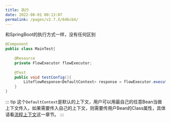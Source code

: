 ```yaml
---
title: 执行
date: 2022-06-01 00:13:07
permalink: /pages/v2.7.X/646cb4/
---
```


和SpringBoot的执行方式一样，没有任何区别

```java
@Component
public class MainTest{
    
    @Resource
    private FlowExecutor flowExecutor;
    
    @Test
    public void testConfig(){
        LiteflowResponse<DefaultContext> response = flowExecutor.execute2Resp("chain1", "arg");
    }
}
```

::: tip
这个`DefaultContext`是默认的上下文，用户可以用最自己的任意Bean当做上下文传入，如果需要传入自己的上下文，则需要传用户Bean的Class属性，具体请看[流程上下文](/pages/v2.7.X/16f927/)这一章节。
:::